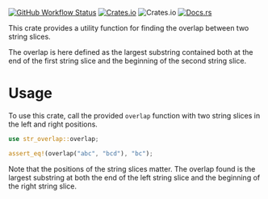 [![GitHub Workflow Status](https://img.shields.io/github/workflow/status/Anders429/str_overlap/Tests)](https://github.com/Anders429/str_overlap/actions)
[![Crates.io](https://img.shields.io/crates/v/str_overlap)](https://crates.io/crates/str_overlap)
![Crates.io](https://img.shields.io/crates/l/str_overlap)
[![Docs.rs](https://docs.rs/str_overlap/badge.svg)](https://docs.rs/str_overlap)

This crate provides a utility function for finding the overlap between two string slices.

The overlap is here defined as the largest substring contained both at the end of the first
string slice and the beginning of the second string slice.

# Usage
To use this crate, call the provided `overlap` function with two string slices in the left and
right positions.

```rust
use str_overlap::overlap;

assert_eq!(overlap("abc", "bcd"), "bc");
```

Note that the positions of the string slices matter. The overlap found is the largest substring at
both the end of the left string slice and the beginning of the right string slice.
